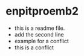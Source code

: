 # enpitproemb2

- this is a readme file.
- add the second line
- example for a conflict
- this is a conflict
